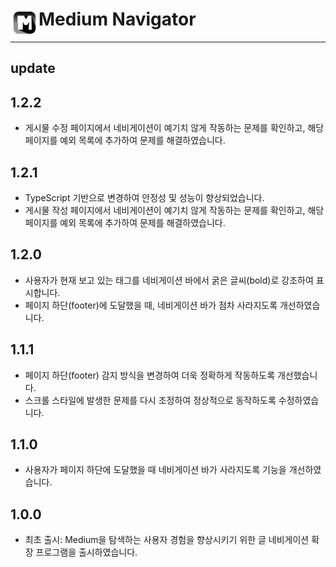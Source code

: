 # <img src="public/icons/icon-48.png" width="45" align="left"> Medium Navigator

---

## update

## 1.2.2
- 게시물 수정 페이지에서 네비게이션이 예기치 않게 작동하는 문제를 확인하고, 해당 페이지를 예외 목록에 추가하여 문제를 해결하였습니다.
## 1.2.1
- TypeScript 기반으로 변경하여 안정성 및 성능이 향상되었습니다.
- 게시물 작성 페이지에서 네비게이션이 예기치 않게 작동하는 문제를 확인하고, 해당 페이지를 예외 목록에 추가하여 문제를 해결하였습니다.
## 1.2.0
- 사용자가 현재 보고 있는 태그를 네비게이션 바에서 굵은 글씨(bold)로 강조하여 표시합니다.
- 페이지 하단(footer)에 도달했을 때, 네비게이션 바가 점차 사라지도록 개선하였습니다.
## 1.1.1
- 페이지 하단(footer) 감지 방식을 변경하여 더욱 정확하게 작동하도록 개선했습니다.
- 스크롤 스타일에 발생한 문제를 다시 조정하여 정상적으로 동작하도록 수정하였습니다.
## 1.1.0
- 사용자가 페이지 하단에 도달했을 때 네비게이션 바가 사라지도록 기능을 개선하였습니다.
## 1.0.0
- 최초 출시: Medium을 탐색하는 사용자 경험을 향상시키기 위한 글 네비게이션 확장 프로그램을 출시하였습니다.
